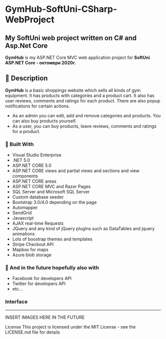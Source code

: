 # GymHub-SoftUni-CSharp-WebProject
## My SoftUni web project written on C# and Asp.Net Core 
**GymHub** is my ASP.NET Core MVC web application project for **SoftUni ASP.NET Core - октомври 2020г.**

## :pencil: Description
**GymHub** is a basic shoppings website which sells all kinds of gym equipment. It has products with categories and a product cart.
            It also has user reviews, comments and ratings for each product. There are also popup notifications for certain actions.             
- As an admin you can edit, add and remove categories and products. You can also buy products yourself. 
- As a user, you can buy products, leave reviews, comments and ratings for a product.

### :hammer: Built With

- Visual Studio Enterprise
- .NET 5.0           
- ASP.NET CORE 5.0         
- ASP.NET CORE views and partial views and sections and view components
- ASP.NET CORE areas
- ASP.NET CORE MVC and Razor Pages
- SQL Server and Microsoft SQL Server
- Custom database seeder 
- Bootstrap 3.0/4.0 depending on the page
- Automapper 
- SendGrid
- Javascript
- AJAX real-time Requests
- JQuery and any kind of jQuery plugins such as DataTables and jquery animations
- Lots of boostrap themes and templates
- Stripe Checkout API
- Mapbox for maps
- Azure blob storage
### :hammer: And in the future hopefully also with                
- Facebook for developers API
- Twitter for developers API
- etc...

<h3>Interface</h3>
<hr/>

INSERT IMAGES HERE IN THE FUTURE

License This project is licensed under the MIT License - see the LICENSE.md file for details
